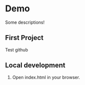 # Demo

Some descriptions!

## First Project

Test github

## Local development

1. Open index.html in your browser.

